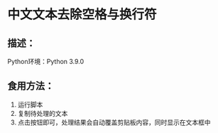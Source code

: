 # 中文文本去除空格与换行符

## 描述：

Python环境：Python 3.9.0

## 食用方法：

1. 运行脚本
2. 复制待处理的文本
3. 点击按钮即可，处理结果会自动覆盖剪贴板内容，同时显示在文本框中